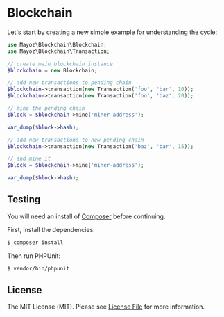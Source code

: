 # Blockchain

Let's start by creating a new simple example for understanding the cycle:

```php
use Mayoz\Blockchain\Blockchain;
use Mayoz\Blockchain\Transaction;

// create main blockchain instance
$blockchain = new Blockchain;

// add new transactions to pending chain
$blockchain->transaction(new Transaction('foo', 'bar', 10));
$blockchain->transaction(new Transaction('foo', 'baz', 20));

// mine the pending chain
$block = $blockchain->mine('miner-address');

var_dump($block->hash);

// add new transactions to new pending chain
$blockchain->transaction(new Transaction('baz', 'bar', 15));

// and mine it
$block = $blockchain->mine('miner-address');

var_dump($block->hash);
```

## Testing

You will need an install of [Composer](https://getcomposer.org/) before continuing.

First, install the dependencies:

```bash
$ composer install
```

Then run PHPUnit:

```bash
$ vendor/bin/phpunit
```

## License

The MIT License (MIT). Please see [License File](LICENSE.md) for more information.
